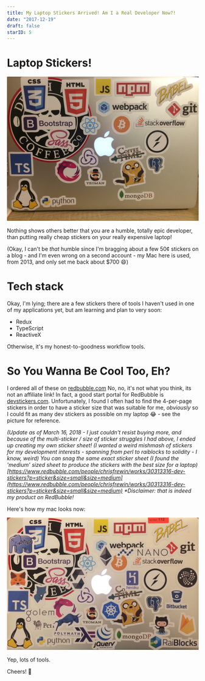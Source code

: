 ```yaml
---
title: My Laptop Stickers Arrived! Am I a Real Developer Now?!
date: "2017-12-19"
draft: false
starID: 5
---
```


# Laptop Stickers!

![So hipster. Much win. Yes.](./laptopstickers1.jpg)

Nothing shows others better that you are a humble, totally epic developer, than putting really cheap stickers on your really expensive laptop!

(Okay, I can't be _that_ humble since I'm bragging about a few 50&cent; stickers on a blog - and I'm even wrong on a second account - my Mac here is used, from 2013, and only set me back about $700 :smile:)

# Tech stack

Okay, I'm lying; there are a few stickers there of tools I haven't used in one of my applications yet, but am learning and plan to very soon:

- Redux
- TypeScript
- ReactiveX

Otherwise, it's my honest-to-goodness workflow tools.

# So You Wanna Be Cool Too, Eh?

I ordered all of these on [redbubble.com](redbubble.com) No, no, it's not what you think, its not an affiliate link! In fact, a good start portal for RedBubble is [devstickers.com](devstickers.com). Unfortunately, I found I often had to find the 4-per-page stickers in order to have a sticker size that was suitable for me, _obviously_ so I could fit as many dev stickers as possible on my laptop :joy: - see the picture for reference.

_(Update as of March 16, 2018 - I just couldn't resist buying more, and because of the multi-sticker / size of sticker struggles I had above, I ended up creating my own sticker sheet! (I wanted a weird mishmash of stickers for my development interests - spanning from perl to raiblocks to solidity - I know, weird) You can snag the same exact sticker sheet (I found the 'medium' sized sheet to produce the stickers with the best size for a laptop) [https://www.redbubble.com/people/chrisfrewin/works/30313316-dev-stickers?p=sticker&size=small&size=medium](https://www.redbubble.com/people/chrisfrewin/works/30313316-dev-stickers?p=sticker&size=small&size=medium) *Disclaimer: that is indeed my product on RedBubble!_

Here's how my mac looks now:

![Much cool. Many Sticker. Yes.](./laptopstickers2.jpg)

Yep, lots of tools.

Cheers! :beer:
